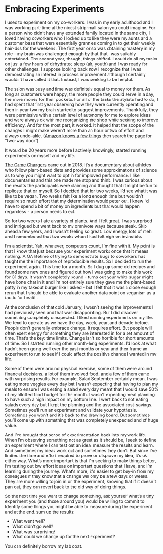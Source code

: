 # Embracing Experiments

I used to experiment on my co-workers. I was in my early adulthood and I was working part-time at the nicest strip-mall salon you could imagine. For a person who didn’t have any extended family located in the same city, I loved having coworkers who I looked up to like they were my aunts and a customer base that were essentially grannies coming in to get their weekly hair-dos for the weekend. The first year or so was obtaining mastery in my role - my brain was challenged enough by that that I was suitably entertained. The second year, though, things shifted. I could do all my tasks on just a few hours of dehydrated sleep (ah, youth) and I was ready for other challenges. I suppose looking back now I recognize that I was demonstrating an interest in process improvement although I certainly wouldn’t have called it that. Instead, I was seeking to be helpful.

The salon was busy and time was definitely equal to money for them. As long as customers were happy, the more people they could serve in a day, the more money for their pockets. For all of the tasks the stylists had to do, I had spent that first year observing how they were currently operating and then in year two my brain started to suggest improvements. Thankfully, they were permissive with a certain level of autonomy for me to explore ideas and were always ok with me reorganizing the shop while seeking to improve efficiency. And for the most part, it worked. It helped that the scope of the changes I might make weren’t more than an hour or two of effort and always undo-able. ([Amazon knows a few things](https://aws.amazon.com/executive-insights/content/how-amazon-defines-and-operationalizes-a-day-1-culture/) then search the page for “two-way door”)

It would be 20 years more before I actively, knowingly, started running experiments on myself and my life.

[The Game Changers](https://gamechangersmovie.com/) came out in 2018. It’s a documentary about athletes who follow plant-based diets and provides some approximations of science as to why you might want to opt in for improved performance. I like documentaries and this one made me stop and think. I was curious about the results the participants were claiming and thought that it might be fun to replicate that on myself. So I decided that for two weeks, I’d see what it was like to be vegan. Two weeks felt like a long enough time but wouldn’t require so much effort that my determination would peter out. I knew I’d have to spend a bit of money on ingredients but that would happen regardless - a person needs to eat.

So for two weeks I ate a variety of plants. And I felt great. I was surprised and intrigued but went back to my omnivore ways because steak. Skip ahead a few years, and I wasn’t feeling so great. Low energy, lots of meh and I remembered that two weeks when I had felt nigh on invincible.

I’m a scientist. Yah, whatever, computers count, I'm fine with it. My point is that I know that just because your experiment works once that it means nothing. A QA lifetime of trying to demonstrate bugs to coworkers has taught me the importance of reproducible results. So I decided to run the experiment again. This time for a month. So I dug up some old recipes and found some new ones and figured out how I was going to make this work for 31 days. It wasn’t completely sound - turns out your white sugar might have bone char in it and I’m not entirely sure they gave me the plant-based patty in my takeout burger like I asked - but I felt that it was a close enough rerun that I should be able to evaluate another data point on veganism as a tactic for health.

At the conclusion of that cold January, I wasn’t seeing the improvements I had previously seen and that was disappointing. But I did discover something completely unexpected. I liked running experiments on my life. We tend to operate as we have the day, week, year, and decade before. People don’t generally embrace change. It requires effort. But people will often exert energy for something they are interested in for a set amount of time. That’s the key: time limits. Change isn't so horrible for short amounts of time. So I started running other month-long experiments. I’d look at what hadn’t been going well over the past months or year and then frame an experiment to run to see if I could affect the positive change I wanted in my life.

Some of them were around physical exercise, some of them were around financial decisions, a lot of them involved food, and a few of them came with surprising results. For example, Salad September certainly meant I was eating more veggies every day but I wasn’t expecting that having to plan my meals to ensure I was eating a salad every day meant that I would save 50% of my allotted food budget for the month. I wasn’t expecting meal planning to have such a high impact on my bottom line. I went back to not eating salads every day but I kept the planning and the associated cost-savings. Sometimes you’ll run an experiment and validate your hypothesis. Sometimes you won’t and it’s back to the drawing board. But sometimes you’ll come up with something that was completely unexpected and of huge value.

And I’ve brought that sense of experimentation back into my work life. When I’m observing something not as great as it should be, I seek to define an experiment where I can test out an idea, measure the results and learn. And sometimes my ideas work out and sometimes they don’t. But since I’ve limited the time and effort required to prove or disprove my idea, it’s ok either way. What’s more important is that I’m seeking to make things better, I’m testing out low effort ideas on important questions that I have, and I’m learning during the journey. What's more, it's easier to get buy-in from my colleagues if they know that a change will only be a few days or weeks. They are more willing to join in on the experiment, knowing that if it doesn't pan out, they can revert back to the old way of doing things.

So the next time you want to change something, ask yourself what’s a tiny experiment you (and those around you) would be willing to commit to. Identify some things you might be able to measure during the experiment and at the end, sum up the results:
- What went well?
- What didn’t go well?
- What was surprising?
- What could we change up for the next experiment?

You can definitely borrow my lab coat.
